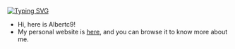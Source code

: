 <!---
albertc9/albertc9 is a ✨ special ✨ repository because its `README.md` (this file) appears on your GitHub profile.
You can click the Preview link to take a look at your changes.
--->
[![Typing SVG](https://readme-typing-svg.herokuapp.com?font=Fira+Code&pause=1000&color=000000&center=%E9%94%99%E8%AF%AF%E7%9A%84&vCenter=%E9%94%99%E8%AF%AF%E7%9A%84&repeat=%E7%9C%9F%E7%9A%84&random=%E9%94%99%E8%AF%AF%E7%9A%84&width=435&lines=%E9%9D%99%E6%AD%A2%E6%80%BB%E6%9C%89%E4%B8%80%E4%B8%9D%E5%93%8D%E5%8A%A8%EF%BC%8C%E9%82%A3%E6%98%AF%E7%81%B5%E9%AD%82%E6%B2%89%E6%B2%89%E6%B5%AE%E6%B5%AE%E3%80%82)](https://git.io/typing-svg)

- Hi, here is Albertc9!
- My personal website is [here](https://albertc9.github.io), and you can browse it to know more about me.

